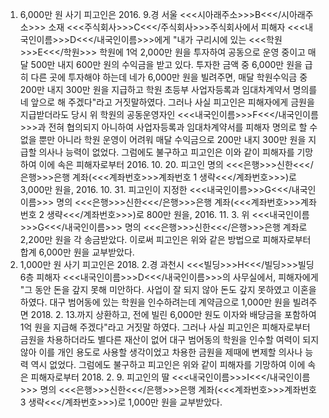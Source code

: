 1. 6,000만 원 사기
피고인은 2016. 9.경 서울 <<<시아래주소>>>B<<</시아래주소>>> 소재 <<<주식회사>>>C<<</주식회사>>>주식회사에서 피해자 <<<내국인이름>>>D<<</내국인이름>>>에게 "내가 구리시에 있는 <<<학원>>>E<<</학원>>> 학원에 1억 2,000만 원을 투자하여 공동으로 운영 중이고 매달 500만 내지 600만 원의 수익금을 받고 있다. 투자한 금액 중 6,000만 원을 급히 다른 곳에 투자해야 하는데 네가 6,000만 원을 빌려주면, 매달 학원수익금 중 200만 내지 300만 원을 지급하고 학원 초등부 사업자등록과 임대차계약서 명의를 네 앞으로 해 주겠다"라고 거짓말하였다.
그러나 사실 피고인은 피해자에게 금원을 지급받더라도 당시 위 학원의 공동운영자인 <<<내국인이름>>>F<<</내국인이름>>>과 전혀 협의되지 아니하여 사업자등록과 임대차계약서를 피해자 명의로 할 수 없을 뿐만 아니라 학원 운영이 어려워 매달 수익금으로 200만 내지 300만 원을 지급할 의사나 능력이 없었다.
그럼에도 불구하고 피고인은 이와 같이 피해자를 기망하여 이에 속은 피해자로부터 2016. 10. 20. 피고인 명의 <<<은행>>>신한<<</은행>>>은행 계좌(<<<계좌번호>>>계좌번호 1 생략<<</계좌번호>>>)로 3,000만 원을, 2016. 10. 31. 피고인이 지정한 <<<내국인이름>>>G<<</내국인이름>>> 명의 <<<은행>>>신한<<</은행>>>은행 계좌(<<<계좌번호>>>계좌번호 2 생략<<</계좌번호>>>)로 800만 원을, 2016. 11. 3. 위 <<<내국인이름>>>G<<</내국인이름>>> 명의 <<<은행>>>신한<<</은행>>>은행 계좌로 2,200만 원을 각 송금받았다.
이로써 피고인은 위와 같은 방법으로 피해자로부터 합계 6,000만 원을 교부받았다.
2. 1,000만 원 사기
피고인은 2018. 2.경 과천시 <<<빌딩>>>H<<</빌딩>>>빌딩 6층 피해자 <<<내국인이름>>>D<<</내국인이름>>>의 사무실에서, 피해자에게 "그 동안 돈을 갚지 못해 미안하다. 사업이 잘 되지 않아 돈도 갚지 못하였고 이혼을 하였다. 대구 범어동에 있는 학원을 인수하려는데 계약금으로 1,000만 원을 빌려주면 2018. 2. 13.까지 상환하고, 전에 빌린 6,000만 원도 이자와 배당금을 포함하여 1억 원을 지급해 주겠다"라고 거짓말 하였다.
그러나 사실 피고인은 피해자로부터 금원을 차용하더라도 별다른 재산이 없어 대구 범어동의 학원을 인수할 여력이 되지 않아 이를 개인 용도로 사용할 생각이었고 차용한 금원을 제때에 변제할 의사나 능력 역시 없었다.
그럼에도 불구하고 피고인은 위와 같이 피해자를 기망하여 이에 속은 피해자로부터 2018. 2. 9. 피고인의 딸 <<<내국인이름>>>I<<</내국인이름>>> 명의 <<<은행>>>신한<<</은행>>>은행 계좌(<<<계좌번호>>>계좌번호 3 생략<<</계좌번호>>>)로 1,000만 원을 교부받았다.